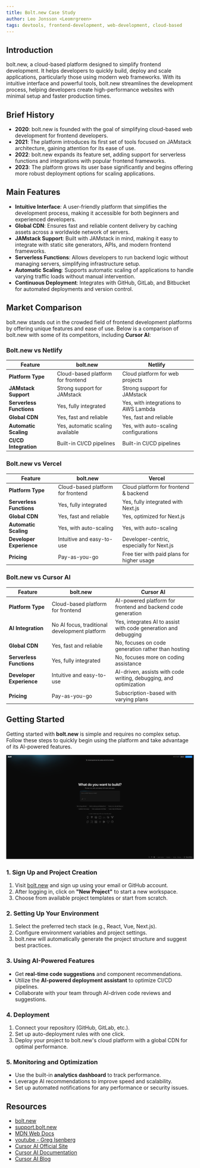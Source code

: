 ```yaml
---
title: Bolt.new Case Study
author: Leo Jonsson <Leomrgreen>
tags: devtools, frontend-development, web-development, cloud-based
---
```


## Introduction

bolt.new, a cloud-based platform designed to simplify frontend development. It helps developers to quickly build, deploy and scale applications, particularly those using modern web frameworks. With its intuitive interface and powerful tools, bolt.new streamlines the development process, helping developers create high-performance websites with minimal setup and faster production times.

## Brief History

- **2020**: bolt.new is founded with the goal of simplifying cloud-based web development for frontend developers.
- **2021**: The platform introduces its first set of tools focused on JAMstack architecture, gaining attention for its ease of use.
- **2022**: bolt.new expands its feature set, adding support for serverless functions and integrations with popular frontend frameworks.
- **2023**: The platform grows its user base significantly and begins offering more robust deployment options for scaling applications.

## Main Features

- **Intuitive Interface**: A user-friendly platform that simplifies the development process, making it accessible for both beginners and experienced developers.
- **Global CDN**: Ensures fast and reliable content delivery by caching assets across a worldwide network of servers.
- **JAMstack Support**: Built with JAMstack in mind, making it easy to integrate with static site generators, APIs, and modern frontend frameworks.
- **Serverless Functions**: Allows developers to run backend logic without managing servers, simplifying infrastructure setup.
- **Automatic Scaling**: Supports automatic scaling of applications to handle varying traffic loads without manual intervention.
- **Continuous Deployment**: Integrates with GitHub, GitLab, and Bitbucket for automated deployments and version control.

## Market Comparison

bolt.new stands out in the crowded field of frontend development platforms by offering unique features and ease of use. Below is a comparison of bolt.new with some of its competitors, including **Cursor AI**:

### Bolt.new vs Netlify

| Feature                  | bolt.new                          | Netlify                               |
| ------------------------ | --------------------------------- | ------------------------------------- |
| **Platform Type**        | Cloud-based platform for frontend | Cloud platform for web projects       |
| **JAMstack Support**     | Strong support for JAMstack       | Strong support for JAMstack           |
| **Serverless Functions** | Yes, fully integrated             | Yes, with integrations to AWS Lambda  |
| **Global CDN**           | Yes, fast and reliable            | Yes, fast and reliable                |
| **Automatic Scaling**    | Yes, automatic scaling available  | Yes, with auto-scaling configurations |
| **CI/CD Integration**    | Built-in CI/CD pipelines          | Built-in CI/CD pipelines              |

### Bolt.new vs Vercel

| Feature                  | bolt.new                          | Vercel                                     |
| ------------------------ | --------------------------------- | ------------------------------------------ |
| **Platform Type**        | Cloud-based platform for frontend | Cloud platform for frontend & backend      |
| **Serverless Functions** | Yes, fully integrated             | Yes, fully integrated with Next.js         |
| **Global CDN**           | Yes, fast and reliable            | Yes, optimized for Next.js                 |
| **Automatic Scaling**    | Yes, with auto-scaling            | Yes, with auto-scaling                     |
| **Developer Experience** | Intuitive and easy-to-use         | Developer-centric, especially for Next.js  |
| **Pricing**              | Pay-as-you-go                     | Free tier with paid plans for higher usage |

### Bolt.new vs Cursor AI

| Feature                  | bolt.new                                      | Cursor AI                                                         |
| ------------------------ | --------------------------------------------- | ----------------------------------------------------------------- |
| **Platform Type**        | Cloud-based platform for frontend             | AI-powered platform for frontend and backend code generation      |
| **AI Integration**       | No AI focus, traditional development platform | Yes, integrates AI to assist with code generation and debugging   |
| **Global CDN**           | Yes, fast and reliable                        | No, focuses on code generation rather than hosting                |
| **Serverless Functions** | Yes, fully integrated                         | No, focuses more on coding assistance                             |
| **Developer Experience** | Intuitive and easy-to-use                     | AI-driven, assists with code writing, debugging, and optimization |
| **Pricing**              | Pay-as-you-go                                 | Subscription-based with varying plans                             |

## Getting Started

Getting started with **bolt.new** is simple and requires no complex setup. Follow these steps to quickly begin using the platform and take advantage of its AI-powered features.

![Bolt.new Getting Started](/src/assets/stackblitz/bolt-new/bolt-new.png)

### 1. Sign Up and Project Creation

1. Visit [bolt.new](https://bolt.new) and sign up using your email or GitHub account.
2. After logging in, click on **"New Project"** to start a new workspace.
3. Choose from available project templates or start from scratch.

### 2. Setting Up Your Environment

1. Select the preferred tech stack (e.g., React, Vue, Next.js).
2. Configure environment variables and project settings.
3. bolt.new will automatically generate the project structure and suggest best practices.

### 3. Using AI-Powered Features

- Get **real-time code suggestions** and component recommendations.
- Utilize the **AI-powered deployment assistant** to optimize CI/CD pipelines.
- Collaborate with your team through AI-driven code reviews and suggestions.

### 4. Deployment

1. Connect your repository (GitHub, GitLab, etc.).
2. Set up auto-deployment rules with one click.
3. Deploy your project to bolt.new's cloud platform with a global CDN for optimal performance.

### 5. Monitoring and Optimization

- Use the built-in **analytics dashboard** to track performance.
- Leverage AI recommendations to improve speed and scalability.
- Set up automated notifications for any performance or security issues.

## Resources

- [bolt.new](https://bolt.new/)
- [support.bolt.new](https://support.bolt.new/Getting-Started-Guide-for-Bolt-new-174d971055d68015926ad8fa2b3db2dc)
- [MDN Web Docs](https://developer.mozilla.org/en-US/search?q=Developer%20Platforms)
- [youtube - Greg Isenberg](https://youtu.be/1SfUMQ1yTY8?si=8ZQ_7J7H9mk-KZoj)
- [Cursor AI Official Site](https://cursor.so)
- [Cursor AI Documentation](https://docs.cursor.so)
- [Cursor AI Blog](https://blog.cursor.so)
